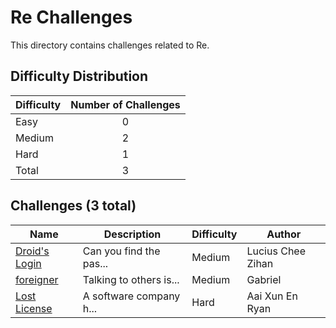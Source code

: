 # Re Challenges
This directory contains challenges related to Re.

## Difficulty Distribution
| Difficulty | Number of Challenges |
| ---------- |:--------------------:|
| Easy | 0 |
| Medium | 2 |
| Hard | 1 |
| Total | 3 |

## Challenges (3 total)
| Name | Description | Difficulty | Author |
| ---- | ----------- | ---------- | ------ |
| [Droid's Login](<./Droid's Login>) | Can you find the pas... | Medium | Lucius Chee Zihan |
| [foreigner](<./foreigner>) | Talking to others is... | Medium | Gabriel |
| [Lost License](<./Lost License>) | A software company h... | Hard | Aai Xun En Ryan |
